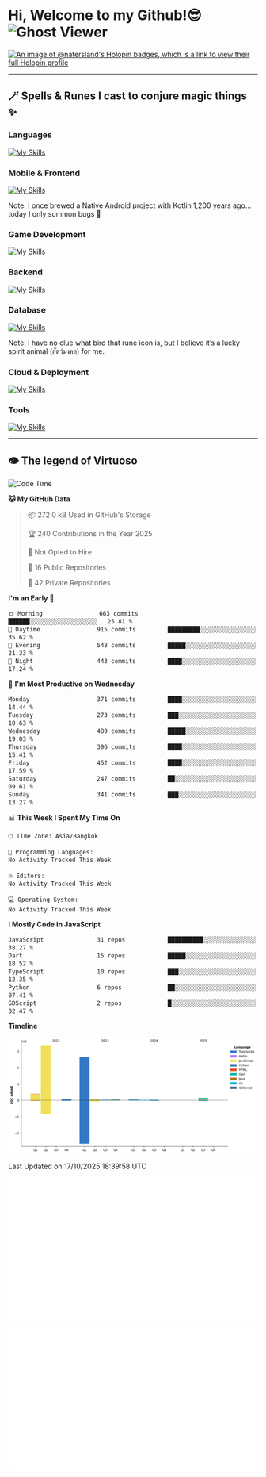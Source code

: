 # Hi, Welcome to my Github!😎 ![Ghost Viewer](https://img.shields.io/badge/Unview_Profile-9999999999+-blueviolet)
[![An image of @natersland's Holopin badges, which is a link to view their full Holopin profile](https://holopin.me/natersland)](https://holopin.io/@natersland)

---

## 🪄 Spells & Runes I cast to conjure magic things ✨

### Languages
[![My Skills](https://skillicons.dev/icons?i=js,ts,css,py,dart,go)](https://skillicons.dev)

### Mobile & Frontend
[![My Skills](https://skillicons.dev/icons?i=flutter,nextjs,react,tailwind)](https://skillicons.dev)

Note: I once brewed a Native Android project with Kotlin 1,200 years ago… today I only summon bugs 🤣

### Game Development
[![My Skills](https://skillicons.dev/icons?i=godot)](https://skillicons.dev)

### Backend
[![My Skills](https://skillicons.dev/icons?i=nestjs,express,firebase,prisma,supabase)](https://skillicons.dev)

### Database
[![My Skills](https://skillicons.dev/icons?i=mongodb,redis,bevy)](https://skillicons.dev)

Note: I have no clue what bird that rune icon is, but I believe it’s a lucky spirit animal (สัตว์มงคล) for me.

### Cloud & Deployment
[![My Skills](https://skillicons.dev/icons?i=docker,gcp,vercel)](https://skillicons.dev)

### Tools
[![My Skills](https://skillicons.dev/icons?i=androidstudio,vscode,apple,figma,git,github,gitlab,jest,postman,vite,yarn)](https://skillicons.dev)

---

## 👁️ The legend of Virtuoso

<!--START_SECTION:waka-->
![Code Time](http://img.shields.io/badge/Code%20Time-813%20hrs%2013%20mins-blue)

**🐱 My GitHub Data** 

> 📦 272.0 kB Used in GitHub's Storage 
 > 
> 🏆 240 Contributions in the Year 2025
 > 
> 🚫 Not Opted to Hire
 > 
> 📜 16 Public Repositories 
 > 
> 🔑 42 Private Repositories 
 > 
**I'm an Early 🐤** 

```text
🌞 Morning                663 commits         ██████░░░░░░░░░░░░░░░░░░░   25.81 % 
🌆 Daytime                915 commits         █████████░░░░░░░░░░░░░░░░   35.62 % 
🌃 Evening                548 commits         █████░░░░░░░░░░░░░░░░░░░░   21.33 % 
🌙 Night                  443 commits         ████░░░░░░░░░░░░░░░░░░░░░   17.24 % 
```
📅 **I'm Most Productive on Wednesday** 

```text
Monday                   371 commits         ████░░░░░░░░░░░░░░░░░░░░░   14.44 % 
Tuesday                  273 commits         ███░░░░░░░░░░░░░░░░░░░░░░   10.63 % 
Wednesday                489 commits         █████░░░░░░░░░░░░░░░░░░░░   19.03 % 
Thursday                 396 commits         ████░░░░░░░░░░░░░░░░░░░░░   15.41 % 
Friday                   452 commits         ████░░░░░░░░░░░░░░░░░░░░░   17.59 % 
Saturday                 247 commits         ██░░░░░░░░░░░░░░░░░░░░░░░   09.61 % 
Sunday                   341 commits         ███░░░░░░░░░░░░░░░░░░░░░░   13.27 % 
```


📊 **This Week I Spent My Time On** 

```text
🕑︎ Time Zone: Asia/Bangkok

💬 Programming Languages: 
No Activity Tracked This Week

🔥 Editors: 
No Activity Tracked This Week

💻 Operating System: 
No Activity Tracked This Week
```

**I Mostly Code in JavaScript** 

```text
JavaScript               31 repos            ██████████░░░░░░░░░░░░░░░   38.27 % 
Dart                     15 repos            █████░░░░░░░░░░░░░░░░░░░░   18.52 % 
TypeScript               10 repos            ███░░░░░░░░░░░░░░░░░░░░░░   12.35 % 
Python                   6 repos             ██░░░░░░░░░░░░░░░░░░░░░░░   07.41 % 
GDScript                 2 repos             █░░░░░░░░░░░░░░░░░░░░░░░░   02.47 % 
```



**Timeline**

![Lines of Code chart](https://raw.githubusercontent.com/natersland/natersland/master/assets/bar_graph.png)


 Last Updated on 17/10/2025 18:39:58 UTC
<!--END_SECTION:waka-->

![](https://raw.githubusercontent.com/natersland/my-github-stat/master/generated/languages.svg#gh-dark-mode-only)
![](https://raw.githubusercontent.com/natersland/my-github-stat/master/generated/overview.svg#gh-dark-mode-only)

 </br>
